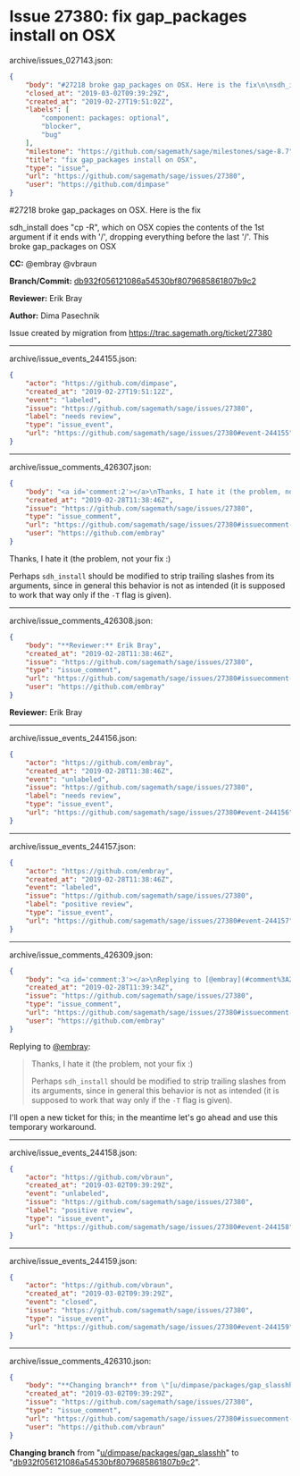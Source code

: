 # Issue 27380: fix gap_packages install on OSX

archive/issues_027143.json:
```json
{
    "body": "#27218 broke gap_packages on OSX. Here is the fix\n\nsdh_install does \"cp -R\", which on OSX copies the contents of the 1st argument if it ends with '/', dropping everything before the last '/'. This broke gap_packages on OSX\n\n\n**CC:**  @embray @vbraun\n\n**Branch/Commit:** [db932f056121086a54530bf8079685861807b9c2](https://github.com/sagemath/sagetrac-mirror/commit/db932f056121086a54530bf8079685861807b9c2)\n\n**Reviewer:** Erik Bray\n\n**Author:** Dima Pasechnik\n\nIssue created by migration from https://trac.sagemath.org/ticket/27380\n\n",
    "closed_at": "2019-03-02T09:39:29Z",
    "created_at": "2019-02-27T19:51:02Z",
    "labels": [
        "component: packages: optional",
        "blocker",
        "bug"
    ],
    "milestone": "https://github.com/sagemath/sage/milestones/sage-8.7",
    "title": "fix gap_packages install on OSX",
    "type": "issue",
    "url": "https://github.com/sagemath/sage/issues/27380",
    "user": "https://github.com/dimpase"
}
```
#27218 broke gap_packages on OSX. Here is the fix

sdh_install does "cp -R", which on OSX copies the contents of the 1st argument if it ends with '/', dropping everything before the last '/'. This broke gap_packages on OSX


**CC:**  @embray @vbraun

**Branch/Commit:** [db932f056121086a54530bf8079685861807b9c2](https://github.com/sagemath/sagetrac-mirror/commit/db932f056121086a54530bf8079685861807b9c2)

**Reviewer:** Erik Bray

**Author:** Dima Pasechnik

Issue created by migration from https://trac.sagemath.org/ticket/27380





---

archive/issue_events_244155.json:
```json
{
    "actor": "https://github.com/dimpase",
    "created_at": "2019-02-27T19:51:12Z",
    "event": "labeled",
    "issue": "https://github.com/sagemath/sage/issues/27380",
    "label": "needs review",
    "type": "issue_event",
    "url": "https://github.com/sagemath/sage/issues/27380#event-244155"
}
```



---

archive/issue_comments_426307.json:
```json
{
    "body": "<a id='comment:2'></a>\nThanks, I hate it (the problem, not your fix :)\n\nPerhaps `sdh_install` should be modified to strip trailing slashes from its arguments, since in general this behavior is not as intended (it is supposed to work that way only if the `-T` flag is given).",
    "created_at": "2019-02-28T11:38:46Z",
    "issue": "https://github.com/sagemath/sage/issues/27380",
    "type": "issue_comment",
    "url": "https://github.com/sagemath/sage/issues/27380#issuecomment-426307",
    "user": "https://github.com/embray"
}
```

<a id='comment:2'></a>
Thanks, I hate it (the problem, not your fix :)

Perhaps `sdh_install` should be modified to strip trailing slashes from its arguments, since in general this behavior is not as intended (it is supposed to work that way only if the `-T` flag is given).



---

archive/issue_comments_426308.json:
```json
{
    "body": "**Reviewer:** Erik Bray",
    "created_at": "2019-02-28T11:38:46Z",
    "issue": "https://github.com/sagemath/sage/issues/27380",
    "type": "issue_comment",
    "url": "https://github.com/sagemath/sage/issues/27380#issuecomment-426308",
    "user": "https://github.com/embray"
}
```

**Reviewer:** Erik Bray



---

archive/issue_events_244156.json:
```json
{
    "actor": "https://github.com/embray",
    "created_at": "2019-02-28T11:38:46Z",
    "event": "unlabeled",
    "issue": "https://github.com/sagemath/sage/issues/27380",
    "label": "needs review",
    "type": "issue_event",
    "url": "https://github.com/sagemath/sage/issues/27380#event-244156"
}
```



---

archive/issue_events_244157.json:
```json
{
    "actor": "https://github.com/embray",
    "created_at": "2019-02-28T11:38:46Z",
    "event": "labeled",
    "issue": "https://github.com/sagemath/sage/issues/27380",
    "label": "positive review",
    "type": "issue_event",
    "url": "https://github.com/sagemath/sage/issues/27380#event-244157"
}
```



---

archive/issue_comments_426309.json:
```json
{
    "body": "<a id='comment:3'></a>\nReplying to [@embray](#comment%3A2):\n> Thanks, I hate it (the problem, not your fix :)\n> \n> Perhaps `sdh_install` should be modified to strip trailing slashes from its arguments, since in general this behavior is not as intended (it is supposed to work that way only if the `-T` flag is given).\n\nI'll open a new ticket for this; in the meantime let's go ahead and use this temporary workaround.",
    "created_at": "2019-02-28T11:39:34Z",
    "issue": "https://github.com/sagemath/sage/issues/27380",
    "type": "issue_comment",
    "url": "https://github.com/sagemath/sage/issues/27380#issuecomment-426309",
    "user": "https://github.com/embray"
}
```

<a id='comment:3'></a>
Replying to [@embray](#comment%3A2):
> Thanks, I hate it (the problem, not your fix :)
> 
> Perhaps `sdh_install` should be modified to strip trailing slashes from its arguments, since in general this behavior is not as intended (it is supposed to work that way only if the `-T` flag is given).

I'll open a new ticket for this; in the meantime let's go ahead and use this temporary workaround.



---

archive/issue_events_244158.json:
```json
{
    "actor": "https://github.com/vbraun",
    "created_at": "2019-03-02T09:39:29Z",
    "event": "unlabeled",
    "issue": "https://github.com/sagemath/sage/issues/27380",
    "label": "positive review",
    "type": "issue_event",
    "url": "https://github.com/sagemath/sage/issues/27380#event-244158"
}
```



---

archive/issue_events_244159.json:
```json
{
    "actor": "https://github.com/vbraun",
    "created_at": "2019-03-02T09:39:29Z",
    "event": "closed",
    "issue": "https://github.com/sagemath/sage/issues/27380",
    "type": "issue_event",
    "url": "https://github.com/sagemath/sage/issues/27380#event-244159"
}
```



---

archive/issue_comments_426310.json:
```json
{
    "body": "**Changing branch** from \"[u/dimpase/packages/gap_slasshh](https://github.com/sagemath/sagetrac-mirror/tree/u/dimpase/packages/gap_slasshh)\" to \"[db932f056121086a54530bf8079685861807b9c2](https://github.com/sagemath/sagetrac-mirror/commit/db932f056121086a54530bf8079685861807b9c2)\".",
    "created_at": "2019-03-02T09:39:29Z",
    "issue": "https://github.com/sagemath/sage/issues/27380",
    "type": "issue_comment",
    "url": "https://github.com/sagemath/sage/issues/27380#issuecomment-426310",
    "user": "https://github.com/vbraun"
}
```

**Changing branch** from "[u/dimpase/packages/gap_slasshh](https://github.com/sagemath/sagetrac-mirror/tree/u/dimpase/packages/gap_slasshh)" to "[db932f056121086a54530bf8079685861807b9c2](https://github.com/sagemath/sagetrac-mirror/commit/db932f056121086a54530bf8079685861807b9c2)".

